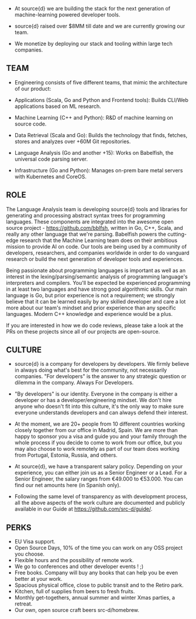 - At source{d} we are building the stack for the next generation of machine-learning powered developer tools.

- source{d} raised over $8MM till date and we are currently growing our team. 

- We monetize by deploying our stack and tooling within large tech companies. 

## TEAM

- Engineering consists of five different teams, that mimic the architecture of our product:

- Applications (Scala, Go and Python and Frontend tools): Builds CLI/Web applications based on ML research.
- Machine Learning (C++ and Python): R&D of machine learning on source code.
- Data Retrieval (Scala and Go): Builds the technology that finds, fetches, stores and analyzes over +60M Git repositories.
- Language Analysis (Go and another +15): Works on Babelfish, the universal code parsing server.
- Infrastructure (Go and Python): Manages on-prem bare metal servers with Kubernetes and CoreOS.

## ROLE

The Language Analysis team is developing source{d} tools and libraries for
generating and processing abstract syntax trees for programming languages. These
components are integrated into the awesome open source project -
https://github.com/bblfsh, written in Go, C++, Scala, and really any other
language that we're parsing. Babelfish powers the cutting-edge research that the
Machine Learning team does on their ambitious mission to provide AI on code. Our
tools are being used by a community of developers, researchers, and
companies worldwide in order to do vanguard research or build the next
generation of developer tools and experiences.

Being passionate about programming languages is important as well as an interest in
the lexing/parsing/semantic analysis of programming language's interpreters and
compilers. You'll be expected be experienced programming in at least two
languages and have strong good algorithmic skills. Our main language is Go, but prior experience is not a requirement; we strongly believe that it can be learned easily by any
skilled developer and care a lot more about our team's mindset and prior
experience than any specific languages. Modern C++ knowledge and experience would
be a plus.

If you are interested in how we do code reviews, please take a look at the
PRs on these projects since all of our projects are open-source.

## CULTURE

- source{d} is a company for developers by developers. We firmly believe in always doing what's best for the community, not necessarily companies. "For developers" is the answer to any strategic question or dilemma in the company. Always For Developers.

- "By developers" is our identity. Everyone in the company is either a developer or has a developer/engineering mindset. We don't hire anyone who doesn't fit into this culture, it's the only way to make sure everyone understands developers and can always defend their interest.

- At the moment, we are 20+ people from 10 different countries working closely together from our office in Madrid, Spain. We are more than happy to sponsor you a visa and guide you and your family through the whole process if you decide to come to work from our office, but you may also choose to work remotely as part of our team does working from Portugal, Estonia, Russia, and others.

- At source{d}, we have a transparent salary policy. Depending on your experience, you can either join us as a Senior Engineer or a Lead. For a Senior Engineer, the salary ranges from €49.000 to €53.000. You can find our net amounts here (in Spanish only).

- Following the same level of transparency as with development process, all the above aspects of the work culture are documented and publicly available in our Guide at https://github.com/src-d/guide/.

## PERKS 

 - EU Visa support.
 - Open Source Days, 10% of the time you can work on any OSS project you choose.
 - Flexible hours and the possibility of remote work.
 - We go to conferences and other developer events ! ;)
 - Free books. Company will buy any books that can help you be even better at your work.
 - Spacious physical office, close to public transit and to the Retiro park.
 - Kitchen, full of supplies from beers to fresh fruits.
 - Monthly get-togethers, annual summer and winter Xmas parties, a retreat.
 - Our own, open source craft beers src-d/homebrew.
